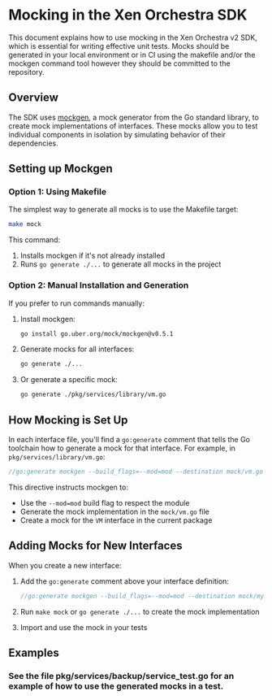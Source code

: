 # Mocking in the Xen Orchestra SDK

This document explains how to use mocking in the Xen Orchestra v2 SDK, which is essential for writing effective unit tests. Mocks should be generated in your local environment or in CI using the makefile and/or the mockgen command tool however they should be committed to the repository.

## Overview

The SDK uses [mockgen](https://github.com/uber-go/mock), a mock generator from the Go standard library, to create mock implementations of interfaces. These mocks allow you to test individual components in isolation by simulating behavior of their dependencies.

## Setting up Mockgen

### Option 1: Using Makefile

The simplest way to generate all mocks is to use the Makefile target:

```bash
make mock
```

This command:
1. Installs mockgen if it's not already installed
2. Runs `go generate ./...` to generate all mocks in the project

### Option 2: Manual Installation and Generation

If you prefer to run commands manually:

1. Install mockgen:
   ```bash
   go install go.uber.org/mock/mockgen@v0.5.1
   ```

2. Generate mocks for all interfaces:
   ```bash
   go generate ./...
   ```

3. Or generate a specific mock:
   ```bash
   go generate ./pkg/services/library/vm.go
   ```

## How Mocking is Set Up

In each interface file, you'll find a `go:generate` comment that tells the Go toolchain how to generate a mock for that interface. For example, in `pkg/services/library/vm.go`:

```go
//go:generate mockgen --build_flags=--mod=mod --destination mock/vm.go . VM
```

This directive instructs mockgen to:
- Use the `--mod=mod` build flag to respect the module
- Generate the mock implementation in the `mock/vm.go` file
- Create a mock for the `VM` interface in the current package

## Adding Mocks for New Interfaces

When you create a new interface:

1. Add the `go:generate` comment above your interface definition:
   ```go
   //go:generate mockgen --build_flags=--mod=mod --destination mock/myinterface.go . MyInterface
   ```

2. Run `make mock` or `go generate ./...` to create the mock implementation

3. Import and use the mock in your tests

## Examples 

### See the file **pkg/services/backup/service_test.go** for an example of how to use the generated mocks in a test.
